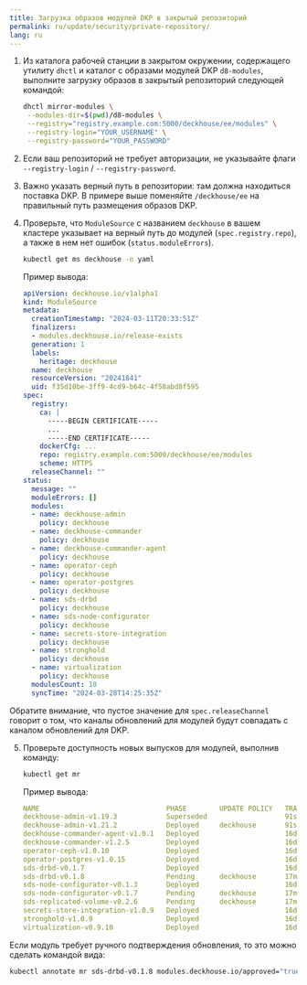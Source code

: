 ```yaml
---
title: Загрузка образов модулей DKP в закрытый репозиторий
permalink: ru/update/security/private-repository/
lang: ru
---
```


1. Из каталога рабочей станции в закрытом окружении, содержащего утилиту `dhctl` и каталог с образами модулей DKP `d8-modules`, выполните загрузку образов в закрытый репозиторий следующей командой:

   ```bash
   dhctl mirror-modules \
    --modules-dir=$(pwd)/d8-modules \
    --registry="registry.example.com:5000/deckhouse/ee/modules" \
    --registry-login="YOUR_USERNAME" \
    --registry-password="YOUR_PASSWORD"
   ```

2. Если ваш репозиторий не требует авторизации, не указывайте флаги `--registry-login` / `--registry-password`.

3. Важно указать верный путь в репозитории: там должна находиться поставка DKP. В примере выше поменяйте `/deckhouse/ee` на правильный путь размещения образов DKP.

4. Проверьте, что `ModuleSource` с названием `deckhouse` в вашем кластере указывает на верный путь до модулей (`spec.registry.repo`), а также в нем нет ошибок (`status.moduleErrors`).

   ```bash
   kubectl get ms deckhouse -o yaml
   ```

   Пример вывода:

   ```yaml
   apiVersion: deckhouse.io/v1alpha1
   kind: ModuleSource
   metadata:
     creationTimestamp: "2024-03-11T20:33:51Z"
     finalizers:
     - modules.deckhouse.io/release-exists
     generation: 1
     labels:
       heritage: deckhouse
     name: deckhouse
     resourceVersion: "20241841"
     uid: f35d10be-3ff9-4cd9-b64c-4f58abd8f595
   spec:
     registry:
       ca: |
         -----BEGIN CERTIFICATE-----
         ...
         -----END CERTIFICATE-----
       dockerCfg: ...
       repo: registry.example.com:5000/deckhouse/ee/modules
       scheme: HTTPS
     releaseChannel: ""
   status:
     message: ""
     moduleErrors: []
     modules:
     - name: deckhouse-admin
       policy: deckhouse
     - name: deckhouse-commander
       policy: deckhouse
     - name: deckhouse-commander-agent
       policy: deckhouse
     - name: operator-ceph
       policy: deckhouse
     - name: operator-postgres
       policy: deckhouse
     - name: sds-drbd
       policy: deckhouse
     - name: sds-node-configurator
       policy: deckhouse
     - name: secrets-store-integration
       policy: deckhouse
     - name: stronghold
       policy: deckhouse
     - name: virtualization
       policy: deckhouse
     modulesCount: 10
     syncTime: "2024-03-28T14:25:35Z"
   ```

Обратите внимание, что пустое значение для `spec.releaseChannel` говорит о том, что каналы обновлений для модулей будут совпадать с каналом обновлений для DKP.

5. Проверьте доступность новых выпусков для модулей, выполнив команду:

   ```bash
   kubectl get mr
   ```

   Пример вывода:

   ```yaml
   NAME                               PHASE        UPDATE POLICY   TRANSITIONTIME   MESSAGE
   deckhouse-admin-v1.19.3            Superseded                   91s              
   deckhouse-admin-v1.21.2            Deployed     deckhouse       91s              
   deckhouse-commander-agent-v1.0.1   Deployed                     16d              
   deckhouse-commander-v1.2.5         Deployed                     16d              
   operator-ceph-v1.0.10              Deployed                     16d              
   operator-postgres-v1.0.15          Deployed                     16d              
   sds-drbd-v0.1.7                    Deployed                     16d              
   sds-drbd-v0.1.8                    Pending      deckhouse       17m              Waiting for manual approval
   sds-node-configurator-v0.1.3       Deployed                     16d              
   sds-node-configurator-v0.1.7       Pending      deckhouse       17m              Waiting for manual approval
   sds-replicated-volume-v0.2.6       Pending      deckhouse       17m              Waiting for manual approval
   secrets-store-integration-v1.0.9   Deployed                     16d              
   stronghold-v1.0.9                  Deployed                     16d              
   virtualization-v0.9.10             Deployed                     16d 
   ```

Если модуль требует ручного подтверждения обновления, то это можно сделать командой вида:

```bash
kubectl annotate mr sds-drbd-v0.1.8 modules.deckhouse.io/approved="true"
```